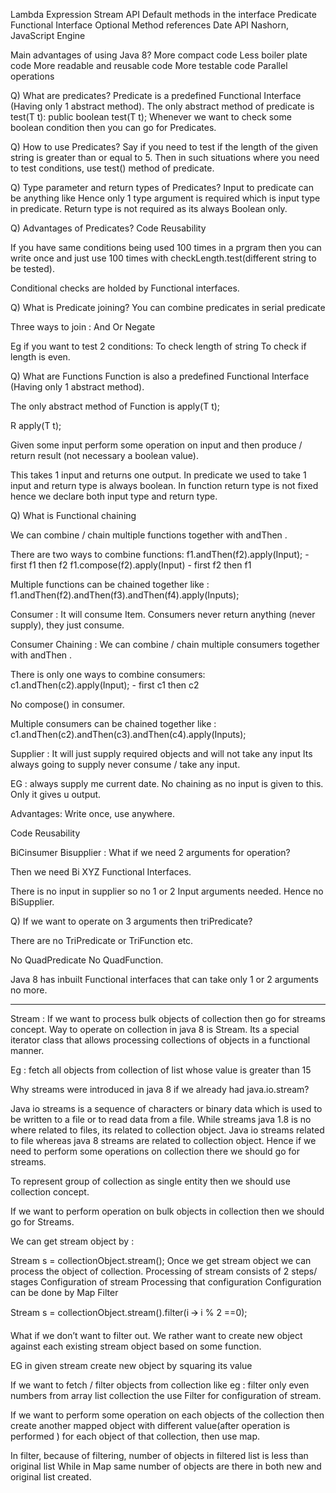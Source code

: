 Lambda Expression
Stream API
Default methods in the interface
Predicate
Functional Interface
Optional
Method references
Date API
Nashorn, JavaScript Engine

Main advantages of using Java 8?
More compact code
Less boiler plate code
More readable and reusable code
More testable code
Parallel operations

Q) What are predicates? 
Predicate is a predefined Functional Interface (Having only 1 abstract method).
The only abstract method of predicate is test(T t):
public boolean test(T t);
Whenever we want to check some boolean condition then you can go for Predicates. 

Q) How to use Predicates? 
Say if you need to test if the length of the given string is greater than or equal to 5. Then in such situations where you need to test conditions, use test() method of predicate.

Q) Type parameter and return types of Predicates?
Input to predicate can be anything like 
Hence only 1 type argument is required which is input type in predicate.
Return type is not required as its always Boolean only.

Q) Advantages of Predicates?
Code Reusability

If you have same conditions being used 100 times in a prgram then you can write once and just use 100 times with checkLength.test(different string to be tested).

Conditional checks are holded by Functional interfaces.

Q) What is Predicate joining?
You can combine predicates in serial predicate

Three ways to join :
And
Or
Negate

Eg if you want to test 2 conditions:
To check length of string 
To check if length is even.

Q) What are Functions
Function is also a predefined Functional Interface (Having only 1 abstract method).

The only abstract method of Function is   apply(T t);

 R apply(T t);

Given some input perform some operation on input and then produce / return result (not necessary a boolean value).

This takes 1 input and returns one output. 
In predicate we used to take 1 input and return type is always boolean. 
In function return type is not fixed hence we declare both input type and return type.

Q) What is Functional chaining

We can combine / chain multiple functions together with andThen .

There are two ways to combine functions:
 f1.andThen(f2).apply(Input);  - first f1 then f2
f1.compose(f2).apply(Input)  - first f2 then f1


Multiple functions can be chained together like :
f1.andThen(f2).andThen(f3).andThen(f4).apply(Inputs);


Consumer :  It will consume Item. Consumers never return anything (never supply), they just consume.

Consumer Chaining :
We can combine / chain multiple consumers together with andThen .

There is only one ways to combine consumers:
 c1.andThen(c2).apply(Input);  - first c1 then c2

No compose() in consumer.

Multiple consumers can be chained together like :
c1.andThen(c2).andThen(c3).andThen(c4).apply(Inputs);

Supplier :
It will just supply required objects and will not take any input
Its always going to supply never consume / take any input.

EG : always supply me current date.
No chaining as no input is given to this. Only it gives u output.


Advantages:
Write once, use anywhere.

Code Reusability

BiCinsumer Bisupplier :
 What if we need 2 arguments for operation?

Then we need Bi XYZ Functional Interfaces.


There is no input in supplier so no 1 or 2 Input arguments needed. Hence no BiSupplier.

Q) If we want to operate on 3 arguments then triPredicate? 

There are no TriPredicate or TriFunction etc.

No QuadPredicate No QuadFunction.

Java 8 has inbuilt Functional interfaces that can take only 1 or 2 arguments no more.

*********************************************************************************************

Stream :
If we want to process bulk objects of collection then go for streams concept.
Way to operate on collection in java 8 is Stream.
Its a special iterator class that allows processing collections of objects in a functional manner.

Eg : fetch all objects from collection of list whose value is greater than 15

Why streams were introduced in java 8 if we already had java.io.stream?

Java io streams is a sequence of characters or binary data which is used to be written to a file or to read data from a file.
While streams java 1.8 is no where related to files, its related to collection object.
Java io streams related to file whereas java 8 streams are related to collection object.
Hence if we need to perform some operations on collection there we should go for streams.

To represent group of collection as single entity then we should use collection concept.

If we want to perform operation on bulk objects in collection then we should go for Streams.

We can get stream object by :

Stream s = collectionObject.stream();
Once we get stream object we can process the object of collection.
Processing of stream consists of 2 steps/ stages
Configuration of stream
Processing that configuration
Configuration can be done by 
Map 
Filter

Stream s = collectionObject.stream().filter(i 🡪 i % 2 ==0);

What if we don’t want to filter out.
We rather want to create new object against each existing stream object based on some function.

EG in given stream create new object by squaring  its value

If we want to fetch / filter objects from collection like eg : filter only even numbers from array list collection the use Filter for configuration of stream.

 If we want to perform some operation on each objects of the collection then create another mapped object with different value(after operation is performed ) for each object of that collection, then use map.

In filter, because of filtering, number of objects in filtered list is less than original list While in Map  same number of objects are there in both new and original list created.